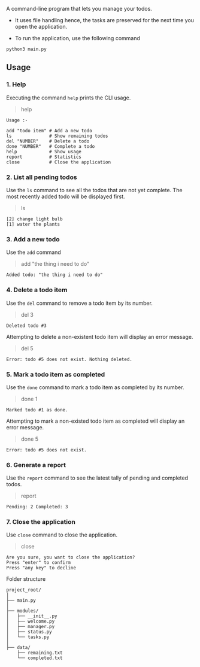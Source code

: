 A command-line program that lets you manage your todos.

- It uses file handling hence, the tasks are preserved for the next time you open the application.

- To run the application, use the following command
```
python3 main.py

```
## Usage

### 1. Help

Executing the command `help` prints the CLI usage.

> help

```
Usage :-

add "todo item" # Add a new todo
ls              # Show remaining todos
del "NUMBER"    # Delete a todo
done "NUMBER"   # Complete a todo
help            # Show usage
report          # Statistics
close           # Close the application
```   

### 2. List all pending todos

Use the `ls` command to see all the todos that are not yet complete. The most recently added todo will be displayed first.

> ls

```
[2] change light bulb
[1] water the plants
```

### 3. Add a new todo

Use the `add` command

> add "the thing i need to do"

```
Added todo: "the thing i need to do"
```

### 4. Delete a todo item

Use the `del` command to remove a todo item by its number.

> del 3

```
Deleted todo #3
```

Attempting to delete a non-existent todo item will display an error message.

> del 5

```
Error: todo #5 does not exist. Nothing deleted.
```

### 5. Mark a todo item as completed

Use the `done` command to mark a todo item as completed by its number.

> done 1

```
Marked todo #1 as done.
```

Attempting to mark a non-existed todo item as completed will display an error message.

> done 5

```
Error: todo #5 does not exist.
```

### 6. Generate a report

Use the `report` command to see the latest tally of pending and completed todos.

> report

```
Pending: 2 Completed: 3
```

### 7. Close the application

Use `close` command to close the application.

> close

```
Are you sure, you want to close the application?
Press "enter" to confirm
Press "any key" to decline
```


Folder structure
```
project_root/
│
├── main.py
│
├── modules/
│   ├── __init__.py
│   ├── welcome.py
│   ├── manager.py
│   ├── status.py
│   └── tasks.py
│
├── data/
    ├── remaining.txt
    └── completed.txt

```